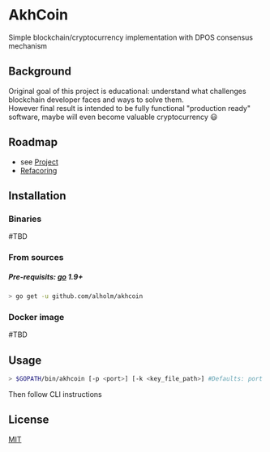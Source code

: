 # AkhCoin
Simple blockchain/cryptocurrency implementation with DPOS consensus mechanism

## Background
Original goal of this project is educational: understand what challenges blockchain developer faces and ways to solve them.<br>
However final result is intended to be fully functional "production ready" software, maybe will even become valuable cryptocurrency :smiley:

## Roadmap
- see [Project](https://github.com/alholm/akhcoin/projects/1)
- [Refacoring](https://github.com/alholm/akhcoin/issues/23)

## Installation

### Binaries
\#TBD

### From sources
##### Pre-requisits: [go](https://github.com/golang/go#download-and-install) 1.9+ 
```bash
> go get -u github.com/alholm/akhcoin
```

### Docker image
\#TBD

## Usage
```bash
> $GOPATH/bin/akhcoin [-p <port>] [-k <key_file_path>] #Defaults: port = 9765, key_file_path = ./id_rsa
```
Then follow CLI instructions


## License
[MIT](../blob/master/LICENSE)
